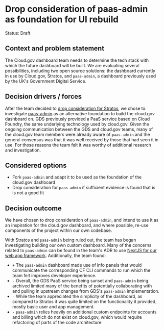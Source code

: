 # Drop consideration of paas-admin as foundation for UI rebuild

Status: Draft

## Context and problem statement

The Cloud.gov dashboard team needs to determine the tech stack with which the future dashboard will be built. We are evaluating several possibilities, including two open source solutions: the dashboard currently in use by Cloud.gov, Stratos, and `paas-admin`, a dashboard previously used by the UK's Government Digital Service.

## Decision drivers / forces

After the team decided to [drop consideration for Stratos](https://github.com/cloud-gov/cg-ui/blob/main/docs/adr/001_drop-consideration-of-stratos.md), we chose to investigate [paas-admin](https://github.com/alphagov/paas-admin) as an alternative foundation to build the cloud.gov dashboard on. GDS previously provided a PaaS service based on Cloud Foundry, the same underlying technology used by cloud.gov. Given the ongoing communication between the GDS and cloud.gov teams, many of the cloud.gov team members were already aware of `paas-admin` and the general consensus was that it was well received by those that had seen it in use. For those reasons the team felt it was worthy of additional research and investigation.

## Considered options
* Fork `paas-admin` and adapt it to be used as the foundation of the cloud.gov dashboard
* Drop consideration for `paas-admin` if sufficient evidence is found that is is not a good fit

## Decision outcome
We have chosen to drop consideration of `paas-admin`, and intend to use it as an inspiration for the cloud.gov dashboard, and where possible, re-use components of the project within our own codebase.

With Stratos and `paas-admin` being ruled out, the team has began investigating building our own custom dashboard. Many of the concerns related to `paas-admin` can be found in the team's ADR to use [NextJS for our web app framework](https://github.com/cloud-gov/cg-ui/blob/main/docs/adr/002_use-nextjs-for-web-framework.md). Additionally, the team found:

* `+` The `paas-admin` dashboard made use of info panels that would communicate the corresponding CF CLI commands to run which the team felt improves developer experience.
* `-` Overall, the GDS PaaS service being sunset and `paas-admin` being archived limited many of the benefits of potentially collaborating with and pulling in upstream changes from GDS's `paas-admin` implementation.
* `-` While the team appreciated the simplicity of the dashboard, as compared to Stratos it was quite limited on the functionality it provided, mostly basic user and app management.
* `-` `paas-admin` relies heavily on additional custom endpoints for accounts and billing which do not exist on cloud.gov, which would require refactoring of parts of the code architecture
